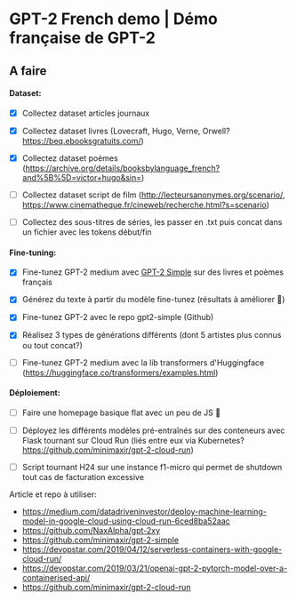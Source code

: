 # GPT-2 French demo | Démo française de GPT-2


## A faire


#### Dataset:
- [x] Collectez dataset articles journaux
- [x] Collectez dataset livres (Lovecraft, Hugo, Verne, Orwell? https://beq.ebooksgratuits.com/) 
- [x] Collectez dataset poèmes (https://archive.org/details/booksbylanguage_french?and%5B%5D=victor+hugo&sin=)
- [ ] Collectez dataset script de film (http://lecteursanonymes.org/scenario/, https://www.cinematheque.fr/cineweb/recherche.html?s=scenario)
- [ ] Collectez des sous-titres de séries, les passer en .txt puis concat dans un fichier avec les tokens début/fin


#### Fine-tuning:
- [x] Fine-tunez GPT-2 medium avec [GPT-2 Simple](https://github.com/minimaxir/gpt-2-simple/) sur des livres et poèmes français
- [x] Générez du texte à partir du modèle fine-tunez (résultats à améliorer :poop:)
- [x] Fine-tunez GPT-2 avec le repo gpt2-simple (Github)
- [x] Réalisez 3 types de générations différents (dont 5 artistes plus connus ou tout concat?)
- [ ] Fine-tunez GPT-2 medium avec la lib transformers d'Huggingface (https://huggingface.co/transformers/examples.html)


#### Déploiement:
- [ ] Faire une homepage basique flat avec un peu de JS :poop:
- [ ] Déployez les différents modèles pré-entraînés sur des conteneurs avec Flask tournant sur Cloud Run (liés entre eux via Kubernetes? https://github.com/minimaxir/gpt-2-cloud-run)
- [ ] Script tournant H24 sur une instance f1-micro qui permet de shutdown tout cas de facturation excessive


Article et repo à utiliser: 

* https://medium.com/datadriveninvestor/deploy-machine-learning-model-in-google-cloud-using-cloud-run-6ced8ba52aac
* https://github.com/NaxAlpha/gpt-2xy
* https://github.com/minimaxir/gpt-2-simple
* https://devopstar.com/2019/04/12/serverless-containers-with-google-cloud-run/ 
* https://devopstar.com/2019/03/21/openai-gpt-2-pytorch-model-over-a-containerised-api/
* https://github.com/minimaxir/gpt-2-cloud-run
